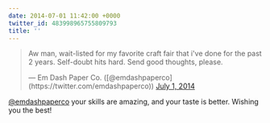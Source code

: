 ```yaml
---
date: 2014-07-01 11:42:00 +0000
twitter_id: 483998965755809793
title: ''
---
```


<blockquote class="twitter-tweet"><p lang="en" dir="ltr">Aw man, wait-listed for my favorite craft fair that i&#39;ve done for the past 2 years. Self-doubt hits hard. Send good thoughts, please.</p>&mdash; Em Dash Paper Co. ([@emdashpaperco](https://twitter.com/emdashpaperco)) <a href="https://twitter.com/emdashpaperco/status/483987357364785152?ref_src=twsrc%5Etfw">July 1, 2014</a></blockquote>
<script async src="https://platform.twitter.com/widgets.js" charset="utf-8"></script>

[@emdashpaperco](https://twitter.com/emdashpaperco) your skills are amazing, and your taste is better. Wishing you the best!

